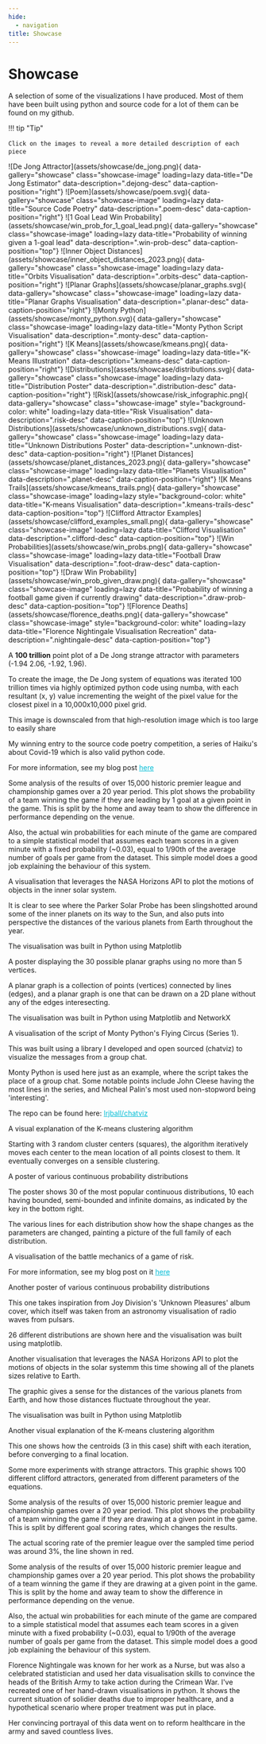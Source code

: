 ```yaml
---
hide:
  - navigation
title: Showcase
---
```


# Showcase

A selection of some of the visualizations I have produced. Most of them have been built using python and source code for a lot of them can be found on my github.

!!! tip "Tip"

    Click on the images to reveal a more detailed description of each piece


<div markdown class="showcase-content">
![De Jong Attractor](assets/showcase/de_jong.png){ data-gallery="showcase" class="showcase-image" loading=lazy data-title="De Jong Estimator" data-description=".dejong-desc" data-caption-position="right"}
![Poem](assets/showcase/poem.svg){ data-gallery="showcase" class="showcase-image" loading=lazy data-title="Source Code Poetry" data-description=".poem-desc" data-caption-position="right"}
![1 Goal Lead Win Probability](assets/showcase/win_prob_for_1_goal_lead.png){ data-gallery="showcase" class="showcase-image" loading=lazy data-title="Probability of winning given a 1-goal lead" data-description=".win-prob-desc" data-caption-position="top"}
![Inner Object Distances](assets/showcase/inner_object_distances_2023.png){ data-gallery="showcase" class="showcase-image" loading=lazy data-title="Orbits Visualisation" data-description=".orbits-desc" data-caption-position="right"}
![Planar Graphs](assets/showcase/planar_graphs.svg){ data-gallery="showcase" class="showcase-image" loading=lazy data-title="Planar Graphs Visualisation" data-description=".planar-desc" data-caption-position="right"}
![Monty Python](assets/showcase/monty_python.svg){ data-gallery="showcase" class="showcase-image" loading=lazy data-title="Monty Python Script Visualisation" data-description=".monty-desc" data-caption-position="right"}
![K Means](assets/showcase/kmeans.png){ data-gallery="showcase" class="showcase-image" loading=lazy data-title="K-Means Illustration" data-description=".kmeans-desc" data-caption-position="right"}
![Distributions](assets/showcase/distributions.svg){ data-gallery="showcase" class="showcase-image" loading=lazy data-title="Distribution Poster" data-description=".distribution-desc" data-caption-position="right"}
![Risk](assets/showcase/risk_infographic.png){ data-gallery="showcase" class="showcase-image" style="background-color: white" loading=lazy data-title="Risk Visualisation" data-description=".risk-desc" data-caption-position="top"}
![Unknown Distributions](assets/showcase/unknown_distributions.svg){ data-gallery="showcase" class="showcase-image" loading=lazy data-title="Unknown Distributions Poster" data-description=".unknown-dist-desc" data-caption-position="right"}
![Planet Distances](assets/showcase/planet_distances_2023.png){ data-gallery="showcase" class="showcase-image" loading=lazy data-title="Planets Visualisation" data-description=".planet-desc" data-caption-position="right"}
![K Means Trails](assets/showcase/kmeans_trails.png){ data-gallery="showcase" class="showcase-image" loading=lazy style="background-color: white" data-title="K-means Visualisation" data-description=".kmeans-trails-desc" data-caption-position="top"}
![Clifford Attractor Examples](assets/showcase/clifford_examples_small.png){ data-gallery="showcase" class="showcase-image" loading=lazy data-title="Clifford Visualisation" data-description=".clifford-desc" data-caption-position="top"}
![Win Probabilities](assets/showcase/win_probs.png){ data-gallery="showcase" class="showcase-image" loading=lazy data-title="Football Draw Visualisation" data-description=".foot-draw-desc" data-caption-position="top"}
![Draw Win Probability](assets/showcase/win_prob_given_draw.png){ data-gallery="showcase" class="showcase-image" loading=lazy data-title="Probability of winning a football game given if currently drawing" data-description=".draw-prob-desc" data-caption-position="top"}
![Florence Deaths](assets/showcase/florence_deaths.png){ data-gallery="showcase" class="showcase-image" style="background-color: white" loading=lazy data-title="Florence Nightingale Visualisation Recreation" data-description=".nightingale-desc" data-caption-position="top"}
</div>


<div class="glightbox-desc dejong-desc">
  <p>A <b>100 trillion</b> point plot of a De Jong strange attractor with parameters (-1.94 2.06, -1.92, 1.96).</p>
  <p>To create the image, the De Jong system of equations was iterated 100 trillion times via highly optimized python code using numba, with each resultant (x, y) value incrementing the weight of the pixel value for the closest pixel in a 10,000x10,000 pixel grid. 
  <p>This image is downscaled from that high-resolution image which is too large to easily share</p>
</div>

<div class="glightbox-desc poem-desc">
  <p>My winning entry to the source code poetry competition, a series of Haiku's about Covid-19 which is also valid python code.</p>
  <p>For more information, see my blog post 
  <a href="/blog/2020/11/source-code-poetry/" style="color: #00bdd6">here</a></p>
</div>

<div class="glightbox-desc win-prob-desc">
  <p>Some analysis of the results of over 15,000 historic premier league and championship games over a 20 year period. This plot shows the probability of a team winning the game if they are leading by 1 goal at a given point in the game. This is split by the home and away team to show the difference in performance depending on the venue.</p>
  <p>Also, the actual win probabilities for each minute of the game are compared to a simple statistical model that assumes each team scores in a given minute with a fixed probability (~0.03), equal to 1/90th of the average number of goals per game from the dataset. This simple model does a good job explaining the behaviour of this system.</p>
</div>

<div class="glightbox-desc orbits-desc">
  <p>A visualisation that leverages the NASA Horizons API to plot the motions of objects in the inner solar system.</p>
  <p>It is clear to see where the Parker Solar Probe has been slingshotted around some of the inner planets on its way to the Sun, and also puts into perspective the distances of the various planets from Earth throughout the year.</p>
  <p>The visualisation was built in Python using Matplotlib</p>
</div>

<div class="glightbox-desc planar-desc">
  <p>A poster displaying the 30 possible planar graphs using no more than 5 vertices.</p>
  <p>A planar graph is a collection of points (vertices) connected by lines (edges), and a planar graph is one that can be drawn on a 2D plane without any of the edges interesecting.</p>
  <p>The visualisation was built in Python using Matplotlib and NetworkX</p>
</div>

<div class="glightbox-desc monty-desc">
  <p>A visualisation of the script of Monty Python's Flying Circus (Series 1).</p>
  <p>This was built using a library I developed and open sourced (chatviz) to visualize the messages from a group chat.</p>
  <p>Monty Python is used here just as an example, where the script takes the place of a group chat. Some notable points include John Cleese having the most lines in the series, and Micheal Palin's most used non-stopword being 'interesting'.</p>
  <p>The repo can be found here: 
  <a href="https://github.com/lrjball/chatviz" style="color: #00bdd6">lrjball/chatviz</a></p>
</div>

<div class="glightbox-desc kmeans-desc">
  <p>A visual explanation of the K-means clustering algorithm</p>
  <p>Starting with 3 random cluster centers (squares), the algorithm iteratively moves each center to the mean location of all points closest to them. It eventually converges on a sensible clustering.</p>
</div>

<div class="glightbox-desc distribution-desc">
  <p>A poster of various continuous probability distributions</p>
  <p>The poster shows 30 of the most popular continuous distributions, 10 each having bounded, semi-bounded and infinite domains, as indicated by the key in the bottom right.</p>
  <p>The various lines for each distribution show how the shape changes as the parameters are changed, painting a picture of the full family of each distribution.</p>
</div>

<div class="glightbox-desc risk-desc">
  <p>A visualisation of the battle mechanics of a game of risk.</p>
  <p>For more information, see my blog post on it <a href="/blog/2023/06/how-risky-is-risk/" style="color: #00bdd6">here</a></p>
</div>

<div class="glightbox-desc unknown-dist-desc">
  <p>Another poster of various continuous probability distributions</p>
  <p>This one takes inspiration from Joy Division's 'Unknown Pleasures' album cover, which itself was taken from an astronomy visualisation of radio waves from pulsars.</p>
  <p>26 different distributions are shown here and the visualisation was built using matplotlib.</p>
</div>

<div class="glightbox-desc planet-desc">
  <p>Another visualisation that leverages the NASA Horizons API to plot the motions of objects in the solar systemm this time showing all of the planets sizes relative to Earth.</p>
  <p>The graphic gives a sense for the distances of the various planets from Earth, and how those distances fluctuate throughout the year.</p>
  <p>The visualisation was built in Python using Matplotlib</p>
</div>

<div class="glightbox-desc kmeans-trails-desc">
  <p>Another visual explanation of the K-means clustering algorithm</p>
  <p>This one shows how the centroids (3 in this case) shift with each iteration, before converging to a final location.</p>
</div>

<div class="glightbox-desc clifford-desc">
  <p>Some more experiments with strange attractors. This graphic shows 100 different clifford attractors, generated from different parameters of the equations.</p>
</div>

<div class="glightbox-desc foot-draw-desc">
  <p>Some analysis of the results of over 15,000 historic premier league and championship games over a 20 year period. This plot shows the probability of a team winning the game if they are drawing at a given point in the game. This is split by different goal scoring rates, which changes the results.</p>
  <p>The actual scoring rate of the premier league over the sampled time period was around 3%, the line shown in red.</p>
</div>

<div class="glightbox-desc draw-prob-desc">
  <p>Some analysis of the results of over 15,000 historic premier league and championship games over a 20 year period. This plot shows the probability of a team winning the game if they are drawing at a given point in the game. This is split by the home and away team to show the difference in performance depending on the venue.</p>
  <p>Also, the actual win probabilities for each minute of the game are compared to a simple statistical model that assumes each team scores in a given minute with a fixed probability (~0.03), equal to 1/90th of the average number of goals per game from the dataset. This simple model does a good job explaining the behaviour of this system.</p>
</div>

<div class="glightbox-desc nightingale-desc">
  <p>Florence Nightingale was known for her work as a Nurse, but was also a celebrated statistician and used her data visualisation skills to convince the heads of the British Army to take action during the Crimean War. I've recreated one of her hand-drawn visualisations in python. It shows the current situation of solidier deaths due to improper healthcare, and a hypothetical scenario where proper treatment was put in place.</p>
  <p>Her convincing portrayal of this data went on to reform healthcare in the army and saved countless lives.</p>
</div>